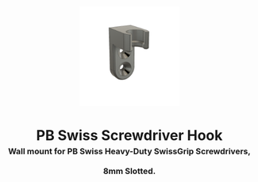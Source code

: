 <!-- 2025-04-29 -->

<p align="center">
  <img src="../../plans/pb-screwdriver-hook/images/wireframe.png" width="40%"/>
</p>
<h1 align="center">
  PB Swiss Screwdriver Hook
  <br>
  <sup><sub><sup>Wall mount for PB Swiss Heavy-Duty SwissGrip Screwdrivers, 8mm Slotted.<sup></sub>
</h1>
